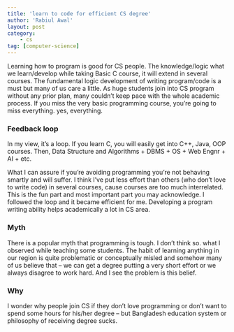 ```yaml
---
title: 'learn to code for efficient CS degree'
author: 'Rabiul Awal'
layout: post
category:
    - cs
tag: [computer-science]
---
```

Learning how to program is good for CS people. The knowledge/logic what we learn/develop while taking Basic C course, it will extend in several courses. The fundamental logic development of writing program/code is a must but many of us care a little. As huge students join into CS program without any prior plan, many couldn’t keep pace with the whole academic process. If you miss the very basic programming course, you’re going to miss everything. yes, everything.

### Feedback loop
In my view, it’s a loop. If you learn C, you will easily get into C++, Java, OOP courses. Then, Data Structure and Algorithms + DBMS + OS + Web Engnr + AI + etc.

What I can assure if you’re avoiding programming you’re not behaving smartly and will suffer. I think I’ve put less effort than others (who don’t love to write code) in several courses, cause courses are too much interrelated. This is the fun part and most important part you may acknowledge. I followed the loop and it became efficient for me. Developing a program writing ability helps academically a lot in CS area. 

### Myth
There is a popular myth that programming is tough. I don’t think so. what I observed  while teaching some students. The habit of learning anything in our region is quite problematic or conceptually misled and somehow many of us believe that – we can get a degree putting a very short effort or we always disagree to work hard. And I see the problem is this belief. 

### Why
I wonder why people join CS if they don’t love programming or don’t want to spend some hours for his/her degree – but Bangladesh education system or philosophy of receiving degree sucks.